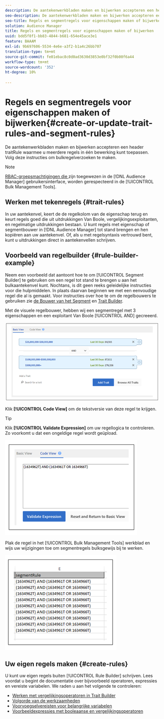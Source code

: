 ```yaml
---
description: De aantekenwerkbladen maken en bijwerken accepteren een header traitRule waarmee u meerdere regels in één bewerking kunt toepassen. Volg deze instructies om bulkregelverzoeken te maken.
seo-description: De aantekenwerkbladen maken en bijwerken accepteren een header traitRule waarmee u meerdere regels in één bewerking kunt toepassen. Volg deze instructies om bulkregelverzoeken te maken.
seo-title: Regels en segmentregels voor eigenschappen maken of bijwerken
solution: Audience Manager
title: Regels en segmentregels voor eigenschappen maken of bijwerken
uuid: bdd5f8f1-bb83-4844-b681-654e45ace3e1
feature: BAAAM
exl-id: 9b697606-5534-4e6e-a3f2-b1a4c26bb707
translation-type: tm+mt
source-git-commit: fe01ebac8c0d0ad3630d3853e0bf32f0b00f6a44
workflow-type: tm+mt
source-wordcount: '352'
ht-degree: 10%

---
```


# Regels en segmentregels voor eigenschappen maken of bijwerken{#create-or-update-trait-rules-and-segment-rules}

De aantekenwerkbladen maken en bijwerken accepteren een header traitRule waarmee u meerdere regels in één bewerking kunt toepassen. Volg deze instructies om bulkregelverzoeken te maken.

<!-- 

<p>c_bulk_rules.xml </p>

 -->

>[!NOTE]
>
>[RBAC-groepsmachtigingen die ](../../features/administration/administration-overview.md) zijn toegewezen in de  [!DNL Audience Manager] gebruikersinterface, worden gerespecteerd in de  [!UICONTROL Bulk Management Tools].

## Werken met tekenregels {#trait-rules}

In uw aantekenvel, keert de de regelkolom van de eigenschap terug en keurt regels goed die uit uitdrukkingen Van Boole, vergelijkingsexploitanten, en regelmatige uitdrukkingen bestaan. U kunt regels met eigenschap of segmentbouwer in [!DNL Audience Manager] tot stand brengen en hen kopiëren aan uw aantekenvel. Of, als u met regelsyntaxis vertrouwd bent, kunt u uitdrukkingen direct in aantekenvellen schrijven.

## Voorbeeld van regelbuilder {#rule-builder-example}

Neem een voorbeeld dat aantoont hoe te om [!UICONTROL Segment Builder] te gebruiken om een regel tot stand te brengen u aan het bulkaantekenvel kunt. Nochtans, is dit geen reeks geleidelijke instructies voor die hulpmiddelen. In plaats daarvan beginnen we met een eenvoudige regel die al is gemaakt. Voor instructies over hoe te om de regelbouwers te gebruiken zie [de Bouwer van het Segment](../../features/segments/segment-builder.md) en [Trait Builder](../../features/traits/about-trait-builder.md).

Met de visuele regelbouwer, hebben wij een segmentregel met 3 eigenschappen en een exploitant Van Boole [!UICONTROL AND] gecreeerd.

![](assets/visualrule.png)

Klik **[!UICONTROL Code View]** om de tekstversie van deze regel te krijgen.

>[!TIP]
>
>Klik **[!UICONTROL Validate Expression]** om uw regellogica te controleren. Zo voorkomt u dat een ongeldige regel wordt geüpload.

![](assets/coderule.png)

Plak de regel in het [!UICONTROL Bulk Management Tools] werkblad en wijs uw wijzigingen toe om segmentregels bulksgewijs bij te werken.

![](assets/segmentrule.png)

## Uw eigen regels maken {#create-rules}

U kunt uw eigen regels buiten [!UICONTROL Rule Builder] schrijven. Lees voordat u begint de documentatie over bijvoorbeeld operatoren, expressies en vereiste variabelen. We raden u aan het volgende te controleren:

* [Werken met vergelijkingsoperatoren in Trait Builder](../../features/traits/trait-comparison-operators.md)
* [Volgorde van de werkzaamheden](../../features/traits/trait-operator-precedence.md)
* [Voorvoegselvereisten voor belangrijke variabelen](../../features/traits/trait-variable-prefixes.md)
* [Voorbeeldexpressies met booleaanse en vergelijkingsoperatoren](../../features/traits/trait-expression-samples.md)
